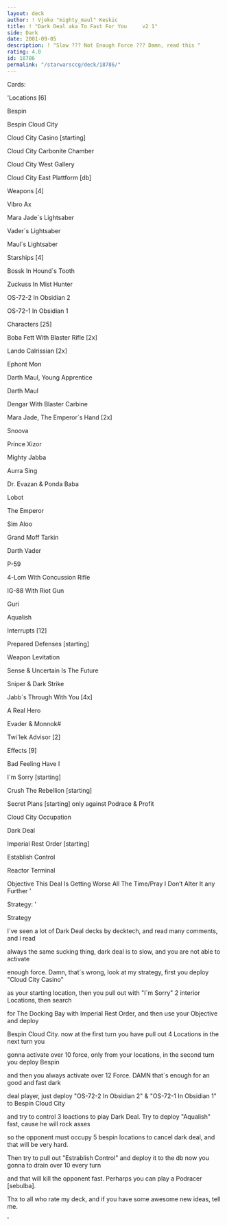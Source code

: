 ```yaml
---
layout: deck
author: ! Vjeko "mighty_maul" Keskic
title: ! "Dark Deal aka To Fast For You     v2 1"
side: Dark
date: 2001-09-05
description: ! "Slow ??? Not Enough Force ??? Damn, read this "
rating: 4.0
id: 18786
permalink: "/starwarsccg/deck/18786/"
---
```

Cards: 

'Locations [6]


Bespin

Bespin  Cloud City

Cloud City  Casino [starting]

Cloud City  Carbonite Chamber

Cloud City  West Gallery

Cloud City  East Plattform [db]


Weapons [4]


Vibro Ax

Mara Jade´s Lightsaber

Vader´s Lightsaber

Maul´s Lightsaber


Starships [4]


Bossk In Hound´s Tooth

Zuckuss In Mist Hunter

OS-72-2 In Obsidian 2

OS-72-1 In Obsidian 1




Characters [25]


Boba Fett With Blaster Rifle [2x]

Lando Calrissian [2x]

Ephont Mon

Darth Maul, Young Apprentice

Darth Maul

Dengar With Blaster Carbine

Mara Jade, The Emperor`s Hand [2x]

Snoova

Prince Xizor

Mighty Jabba

Aurra Sing

Dr. Evazan & Ponda Baba

Lobot 

The Emperor

Sim Aloo

Grand Moff Tarkin 

Darth Vader

P-59

4-Lom With Concussion Rifle

IG-88 With Riot Gun

Guri

Aqualish



Interrupts [12]


Prepared Defenses [starting]

Weapon Levitation 

Sense & Uncertain Is The Future

Sniper & Dark Strike

Jabb´s Through With You [4x]

A Real Hero

Evader & Monnok#

Twi´lek Advisor [2]



Effects [9]


Bad Feeling Have I 

I´m Sorry [starting]

Crush The Rebellion [starting]

Secret Plans [starting] only against Podrace & Profit

Cloud City Occupation

Dark Deal 

Imperial Rest Order [starting]

Establish Control

Reactor Terminal


Objective  This Deal Is Getting Worse All The Time/Pray I Don’t Alter It any Further '

Strategy: '

Strategy 


I´ve seen a lot of Dark Deal decks by decktech, and read many comments, and i read 

always the same sucking thing, dark deal is to slow, and you are not able to activate

enough force. Damn, that´s wrong, look at my strategy, first you deploy "Cloud City  Casino"

as your starting location, then you pull out with "I´m Sorry" 2 interior Locations, then search 

for The Docking Bay with Imperial Rest Order, and then use your Objective and deploy  

Bespin  Cloud City. now at the first turn you have pull out 4 Locations in the next turn you 

gonna activate over 10 force, only from your locations, in the second turn you deploy Bespin 

and then you always activate over 12 Force. DAMN that´s enough for an good and fast dark

deal player, just deploy "OS-72-2 In Obsidian 2" & "OS-72-1 In Obsidian 1" to Bespin  Cloud City

and try to control 3 loactions to play Dark Deal. Try to deploy "Aqualish" fast, cause he will rock asses

so the opponent must occupy 5 bespin locations to cancel dark deal, and that will be very hard.

Then try to pull out "Estrablish Control" and deploy it to the db now you gonna to drain over 10 every turn

and that will kill the opponent fast. Perharps you can play a Podracer [sebulba].


Thx to all who rate my deck, and if you have some awesome new ideas, tell me.





'
